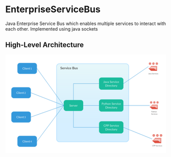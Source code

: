 # EnterpriseServiceBus
Java Enterprise Service Bus which enables multiple services to interact with each other. Implemented using java sockets


## High-Level Architecture
![architecture](https://github.com/heshanera/EnterpriseServiceBus/blob/master/imgs/ServiceBus.png)
